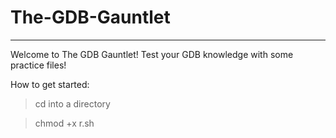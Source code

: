 # The-GDB-Gauntlet
---
Welcome to The GDB Gauntlet! Test your GDB knowledge with some practice files!

How to get started:

> cd into a directory

> chmod +x r.sh

